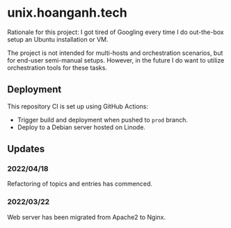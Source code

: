 # unix.hoanganh.tech

Rationale for this project: I got tired of Googling every time I do out-the-box setup an Ubuntu installation or VM.

The project is not intended for multi-hosts and orchestration scenarios, but for end-user semi-manual setups. However, in the future I do want to utilize orchestration tools for these tasks.

## Deployment

This repository CI is set up using GitHub Actions:

-   Trigger build and deployment when pushed to `prod` branch.
-   Deploy to a Debian server hosted on Linode.

## Updates

### 2022/04/18

Refactoring of topics and entries has commenced.

### 2022/03/22

Web server has been migrated from Apache2 to Nginx.

